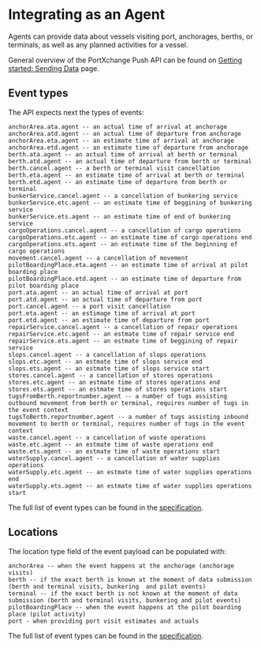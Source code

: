 # Integrating as an Agent

Agents can provide data about vessels visiting port, anchorages, berths, or terminals, as well as any planned activities for a vessel.

General overview of the PortXchange Push API can be found on [Getting started: Sending Data](/sending-data/index.md) page.

## Event types

The API expects next the types of events:

```
anchorArea.ata.agent -- an actual time of arrival at anchorage
anchorArea.atd.agent -- an actual time of departure from anchorage
anchorArea.eta.agent -- an estimate time of arrival at anchorage
anchorArea.etd.agent -- an estimate time of departure from anchorage
berth.ata.agent -- an actual time of arrival at berth or terminal
berth.atd.agent -- an actual time of departure from berth or terminal
berth.cancel.agent -- a berth or terminal visit cancellation
berth.eta.agent -- an estimate time of arrival at berth or terminal
berth.etd.agent -- an estimate time of departure from berth or terminal
bunkerService.cancel.agent -- a cancellation of bunkering service
bunkerService.etc.agent -- an estimate time of beggining of bunkering service
bunkerService.ets.agent -- an estimate time of end of bunkering service
cargoOperations.cancel.agent -- a cancellation of cargo operations
cargoOperations.etc.agent -- an estimate time of cargo operations end
cargoOperations.ets.agent -- an estimate time of the beginning of cargo operations
movement.cancel.agent -- a cancellation of movement
pilotBoardingPlace.eta.agent -- an estimate time of arrival at pilot boarding place
pilotBoardingPlace.etd.agent -- an estimate time of departure from pilot boarding place
port.ata.agent -- an actual time of arrival at port
port.atd.agent -- an actual time of departure from port
port.cancel.agent -- a port visit cancellation
port.eta.agent -- an estimage time of arrival at port
port.etd.agent -- an estimate time of departure from port
repairService.cancel.agent -- a cancellation of repair operations
repairService.etc.agent -- an estmate time of repair service end
repairService.ets.agent -- an estmate time of beggining of repair service
slops.cancel.agent -- a cancellation of slops operations
slops.etc.agent -- an estmate time of slops service end
slops.ets.agent -- an estmate time of slops service start
stores.cancel.agent -- a cancellation of stores operations
stores.etc.agent -- an estmate time of stores operations end
stores.ets.agent -- an estmate time of stores operations start
tugsFromBerth.reportnumber.agent -- a number of tugs assisting outbound movement from berth or terminal, requires number of tugs in the event context
tugsToBerth.reportnumber.agent -- a number of tugs assisting inbound movement to berth or terminal, requires number of tugs in the event context
waste.cancel.agent -- a cancellation of waste operations
waste.etc.agent -- an estmate time of waste operations end
waste.ets.agent -- an estmate time of waste operations start
waterSupply.cancel.agent -- a cancellation of water supplies operations
waterSupply.etc.agent -- an estmate time of water supplies operations end
waterSupply.ets.agent -- an estmate time of water supplies operations start
```

The full list of event types can be found in the [specification](https://github.com/PortCallOptimisation/port-call-event-format/blob/master/Event_spec.ts#L215-L340).

## Locations

The location type field of the event payload can be populated with:

```
anchorArea -- when the event happens at the anchorage (anchorage visits)
berth -- if the exact berth is known at the moment of data submission (berth and terminal visits, bunkering  and pilot events)
terminal -- if the exact berth is not known at the moment of data submission (berth and terminal visits, bunkering and pilot events)
pilotBoardingPlace -- when the event happens at the pilot boarding place (pilot activity)
port - when providing port visit estimates and actuals
```

The full list of event types can be found in the [specification](https://github.com/PortCallOptimisation/port-call-event-format/blob/master/Event_spec.ts#L343-L352).